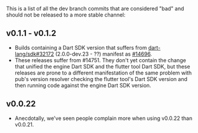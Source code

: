 This is a list of all the dev branch commits that are considered "bad" and should not be released to a more stable channel:

## v0.1.1 - v0.1.2

* Builds containing a Dart SDK version that suffers from [dart-lang/sdk#32172](https://github.com/dart-lang/sdk/issues/32172) (2.0.0-dev.23 - ??) manifest as [#14696](https://github.com/flutter/flutter/issues/14696).
* These releases suffer from #14751.  They don't yet contain the change that unified the engine Dart SDK and the flutter tool Dart SDK, but these releases are prone to a different manifestation of the same problem with pub's version resolver checking the flutter tool's Dart SDK version and then running code against the engine Dart SDK version. 

## v0.0.22

* Anecdotally, we've seen people complain more when using v0.0.22 than v0.0.21.
